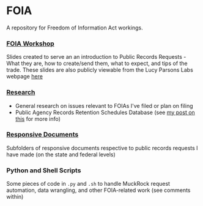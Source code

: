 # FOIA
A repository for Freedom of Information Act workings.
 
### [FOIA Workshop](https://github.com/RooneyMcNibNug/FOIA/tree/master/FOIA%20Workshop)
Slides created to serve an an introduction to Public Records Requests - What they are, how to create/send them, what to expect, and tips of the trade. These slides are also publicly viewable from the Lucy Parsons Labs webpage [here](https://lucyparsonslabs.com/foiapresentation/index.html)

### [Research](https://github.com/RooneyMcNibNug/FOIA/tree/master/Research)
- General research on issues relevant to FOIAs I've filed or plan on filing
- Public Agency Records Retention Schedules Database (see [my post on this](https://rooneymcnibnug.github.io/foia/2019/08/15/FOIA-retention-schedule-database.html) for more info)

### [Responsive Documents](https://github.com/RooneyMcNibNug/FOIA/tree/master/Responsive%20Docs)
Subfolders of responsive documents respective to public records requests I have made (on the state and federal levels)

### Python and Shell Scripts
Some pieces of code in `.py` and `.sh` to handle MuckRock request automation, data wrangling, and other FOIA-related work (see comments within)
